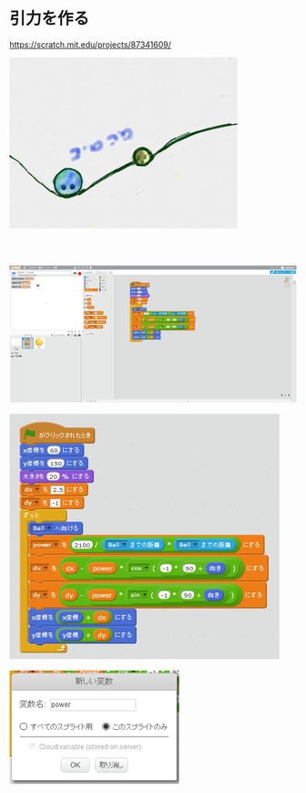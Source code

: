 # 引力を作る

https://scratch.mit.edu/projects/87341609/

![](about.png)

<br>
<br>

![](e001.png)
<br>
<br>
![](s002.png)
<br>
<br>
![](s002_opt01.png)
